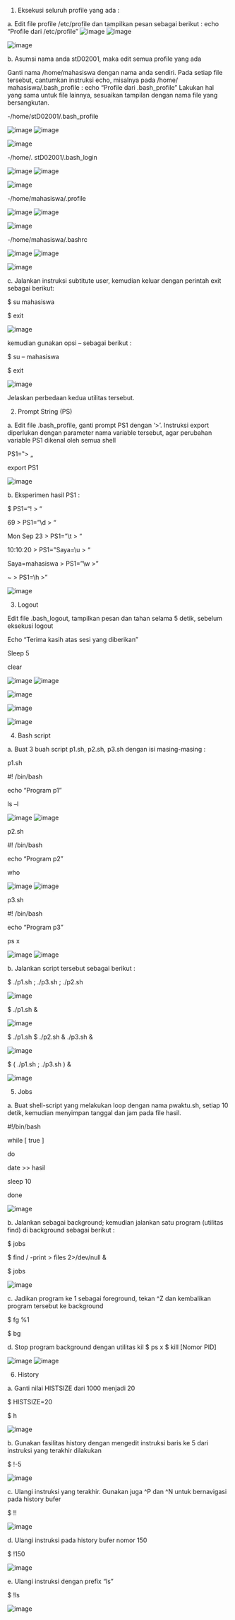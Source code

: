 
1. Eksekusi seluruh profile yang ada : 

a. Edit file profile /etc/profile dan tampilkan pesan sebagai berikut : 
echo “Profile dari /etc/profile” 
![image](https://github.com/user-attachments/assets/bb5b4f9f-163a-4281-986c-0694fa3e312e)
![image](https://github.com/user-attachments/assets/73088f21-b8c0-4d0e-b3ed-0918b31ffe78)

![image](https://github.com/user-attachments/assets/eeda353e-bc38-4523-ad39-1817c6fef0e5)

b. Asumsi nama anda stD02001, maka edit semua profile yang ada 

Ganti nama /home/mahasiswa dengan nama anda sendiri. Pada setiap 
file tersebut, cantumkan instruksi echo, misalnya pada /home/ mahasiswa/.bash_profile : 
echo “Profile dari .bash_profile” 
Lakukan hal yang sama untuk file lainnya, sesuaikan tampilan dengan nama file yang 
bersangkutan. 

-/home/stD02001/.bash_profile 

![image](https://github.com/user-attachments/assets/a0e4e9be-56c3-4bf3-a20b-4044c6a7eba3)
![image](https://github.com/user-attachments/assets/b47ae4eb-da90-4af8-a9d0-2e58df6eaccb)

![image](https://github.com/user-attachments/assets/fc3ae74d-7305-4578-83a2-cdd320f4df81)

-/home/. stD02001/.bash_login 

![image](https://github.com/user-attachments/assets/dada8fd5-5593-46a2-876c-077b955aa74b)
![image](https://github.com/user-attachments/assets/bba68842-3c4c-4e17-917a-d871b15de7ba)

![image](https://github.com/user-attachments/assets/225878fa-8eea-460f-adc3-b67283222aef)

-/home/mahasiswa/.profile 

![image](https://github.com/user-attachments/assets/90601023-b0a3-413f-acfa-37550a7b6251)
![image](https://github.com/user-attachments/assets/7fa9a68e-b8f8-4e33-a430-0d03037d2efa)

![image](https://github.com/user-attachments/assets/6bfd5935-44e1-4605-82c5-4d4deaf30099)

-/home/mahasiswa/.bashrc 

![image](https://github.com/user-attachments/assets/af46ebe0-8162-4e7a-afc5-a1c20e8825fe)
![image](https://github.com/user-attachments/assets/2ae2b082-c2a7-4bd3-b5ca-5fda6927f4d2)

![image](https://github.com/user-attachments/assets/26de372a-265b-43f8-bb1e-af25e326eea6)

c. Jalankan instruksi subtitute user, kemudian keluar dengan perintah exit sebagai berikut: 

$ su mahasiswa 

$ exit 

![image](https://github.com/user-attachments/assets/57e9b366-da69-477a-b1e7-73d4db6dc652)

kemudian gunakan opsi – sebagai berikut : 

$ su – mahasiswa

$ exit 

![image](https://github.com/user-attachments/assets/20ffc67e-7179-4d7e-a6e5-05fbe498b56d)

Jelaskan perbedaan kedua utilitas tersebut. 

2. Prompt String (PS) 

a. Edit file .bash_profile, ganti prompt PS1 dengan ‘>’. Instruksi export diperlukan dengan 
parameter nama variable tersebut, agar perubahan variable PS1 dikenal oleh semua shell 

PS1=‟> „ 

export PS1 

![image](https://github.com/user-attachments/assets/e2a23251-d900-4e88-b58a-295070004373)

b. Eksperimen hasil PS1 :

$ PS1=“\! > “ 

69 > PS1=”\d > “ 

Mon Sep 23 > PS1=”\t > “ 

10:10:20 > PS1=”Saya=\u > “ 

Saya=mahasiswa > PS1=”\w >” 

~ > PS1=\h >” 

![image](https://github.com/user-attachments/assets/4fa31bd3-4c6f-4e94-8ee7-38e69aa11be0)

3. Logout 

Edit file .bash_logout, tampilkan pesan dan tahan selama 5 detik, sebelum eksekusi logout 

Echo “Terima kasih atas sesi yang diberikan”

Sleep 5 

clear 

![image](https://github.com/user-attachments/assets/fb0f5e4b-7847-4664-8f7b-f5f8f807895c)
![image](https://github.com/user-attachments/assets/34abb21d-1ee4-47bc-9370-e2032df4f533)

![image](https://github.com/user-attachments/assets/2bd34617-2f28-4849-a590-9f78c62a4c47)

![image](https://github.com/user-attachments/assets/6d660de5-b4ee-46b9-a1a8-88c2ffbeddb8)

![image](https://github.com/user-attachments/assets/81d10e91-efb3-4af0-86b9-a030e576e05c)

4. Bash script 

a. Buat 3 buah script p1.sh, p2.sh, p3.sh dengan isi masing-masing : 

p1.sh 

#! /bin/bash 

echo “Program p1” 

ls –l 

![image](https://github.com/user-attachments/assets/f151442d-1f12-4eb2-8ee7-3903ae1c5e9e)
![image](https://github.com/user-attachments/assets/6f7f6cb8-b88e-489d-8632-ffc4aec0dd34)

p2.sh 

#! /bin/bash 

echo “Program p2” 

who 

![image](https://github.com/user-attachments/assets/40ffa8b3-f6e2-4e50-818e-bc5cb30f1292)
![image](https://github.com/user-attachments/assets/47bee1b3-c51b-49f5-b79a-e6333ba18fc8)

p3.sh 

#! /bin/bash 

echo “Program p3” 

ps x 

![image](https://github.com/user-attachments/assets/e972cf2c-03dc-4e94-8143-62d5962a7486)
![image](https://github.com/user-attachments/assets/3354756a-87f7-4b37-91fd-4957c914b36d)

b. Jalankan script tersebut sebagai berikut : 

$ ./p1.sh ; ./p3.sh ; ./p2.sh 

![image](https://github.com/user-attachments/assets/ea64d7e6-6a88-4e17-8c07-df03fba6c54c)

$ ./p1.sh & 

![image](https://github.com/user-attachments/assets/e7f97df1-6fae-4e48-8b56-beb8bccfbe83)

$ ./p1.sh $ ./p2.sh & ./p3.sh & 

![image](https://github.com/user-attachments/assets/b0eb379d-e603-466f-829f-57382ed5ca88)

$ ( ./p1.sh ; ./p3.sh ) & 

![image](https://github.com/user-attachments/assets/1b8bbafa-d6f1-4cde-82c1-7ff4c57be2d8)

5. Jobs 

a. Buat shell-script yang melakukan loop dengan nama pwaktu.sh, 
setiap 10 detik, kemudian menyimpan tanggal dan jam pada file hasil.

#!/bin/bash 

while [ true ] 

do 

date >> hasil 

sleep 10 

done 

![image](https://github.com/user-attachments/assets/5e17896c-28dd-4ea8-9047-ed7b39e39611)

b. Jalankan sebagai background; kemudian jalankan satu program (utilitas find) di background 
sebagai berikut : 

$ jobs 

$ find / -print > files 2>/dev/null & 

$ jobs 

![image](https://github.com/user-attachments/assets/25ba1380-cc35-4a34-b227-8ab1f317346d)

c. Jadikan program ke 1 sebagai foreground, tekan ^Z dan kembalikan program tersebut ke 
background 

$ fg %1 

$ bg 

d. Stop program background dengan utilitas kil 
$ ps x 
$ kill [Nomor PID] 

![image](https://github.com/user-attachments/assets/a360c079-4881-4310-a603-3ef8e0528cec)
![image](https://github.com/user-attachments/assets/f205e83d-90f4-4584-9d78-1ce646b9aeaa)

6. History 

a. Ganti nilai HISTSIZE dari 1000 menjadi 20 

$ HISTSIZE=20 

$ h 

![image](https://github.com/user-attachments/assets/29884e6b-c5cb-476d-92b6-3e0b8d8c62dc)

b. Gunakan fasilitas history dengan mengedit instruksi baris ke 5 dari instruksi yang terakhir
dilakukan 

$ !-5 

![image](https://github.com/user-attachments/assets/507315da-b89b-442a-b617-d986f87406c8)

c. Ulangi instruksi yang terakhir. Gunakan juga ^P dan ^N untuk bernavigasi pada history bufer 

$ !! 

![image](https://github.com/user-attachments/assets/45ee23cf-e9e4-43ad-ae78-8c4cf4462630)

d. Ulangi instruksi pada history bufer nomor 150 

$ !150 

![image](https://github.com/user-attachments/assets/6300306a-8d20-4933-9d3c-82099f563e20)

e. Ulangi instruksi dengan prefix “ls” 

$ !ls

![image](https://github.com/user-attachments/assets/18bfc409-7040-4748-b31a-83562f5b0847)
